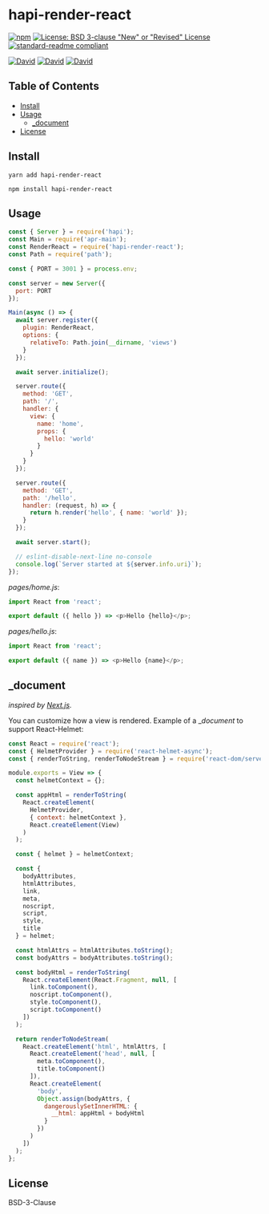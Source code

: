 # hapi-render-react

[![npm](https://img.shields.io/npm/v/hapi-render-react.svg?style=flat-square)](https://www.npmjs.com/package/hapi-render-react)
[![License: BSD 3-clause "New" or "Revised" License](https://img.shields.io/badge/License-MPL%202.0-brightgreen.svg?style=flat-square)](https://opensource.org/licenses/BSD-3-Clause)
[![standard-readme compliant](https://img.shields.io/badge/standard--readme-OK-green.svg?style=flat-square)](https://github.com/RichardLitt/standard-readme)

[![David](https://img.shields.io/david/ramitos/hapi-render-react.svg?style=flat-square)](https://david-dm.org/ramitos/hapi-render-react)
[![David](https://img.shields.io/david/dev/ramitos/hapi-render-react.svg?style=flat-square)](https://david-dm.org/ramitos/hapi-render-react?type=dev)
[![David](https://img.shields.io/david/peer/ramitos/hapi-render-react.svg?style=flat-square)](https://david-dm.org/ramitos/hapi-render-react?type=peer)

## Table of Contents

* [Install](#install)
* [Usage](#usage)
  * [\_document](#_document)
* [License](#license)

## Install

```
yarn add hapi-render-react
```

```
npm install hapi-render-react
```

## Usage

```js
const { Server } = require('hapi');
const Main = require('apr-main');
const RenderReact = require('hapi-render-react');
const Path = require('path');

const { PORT = 3001 } = process.env;

const server = new Server({
  port: PORT
});

Main(async () => {
  await server.register({
    plugin: RenderReact,
    options: {
      relativeTo: Path.join(__dirname, 'views')
    }
  });

  await server.initialize();

  server.route({
    method: 'GET',
    path: '/',
    handler: {
      view: {
        name: 'home',
        props: {
          hello: 'world'
        }
      }
    }
  });

  server.route({
    method: 'GET',
    path: '/hello',
    handler: (request, h) => {
      return h.render('hello', { name: 'world' });
    }
  });

  await server.start();

  // eslint-disable-next-line no-console
  console.log(`Server started at ${server.info.uri}`);
});
```

_pages/home.js_:

```js
import React from 'react';

export default ({ hello }) => <p>Hello {hello}</p>;
```

_pages/hello.js_:

```js
import React from 'react';

export default ({ name }) => <p>Hello {name}</p>;
```

## \_document

_inspired by [Next.js](https://github.com/zeit/next.js#custom-document)._

You can customize how a view is rendered. Example of a \__document_ to support React-Helmet:

```js
const React = require('react');
const { HelmetProvider } = require('react-helmet-async');
const { renderToString, renderToNodeStream } = require('react-dom/server');

module.exports = View => {
  const helmetContext = {};

  const appHtml = renderToString(
    React.createElement(
      HelmetProvider,
      { context: helmetContext },
      React.createElement(View)
    )
  );

  const { helmet } = helmetContext;

  const {
    bodyAttributes,
    htmlAttributes,
    link,
    meta,
    noscript,
    script,
    style,
    title
  } = helmet;

  const htmlAttrs = htmlAttributes.toString();
  const bodyAttrs = bodyAttributes.toString();

  const bodyHtml = renderToString(
    React.createElement(React.Fragment, null, [
      link.toComponent(),
      noscript.toComponent(),
      style.toComponent(),
      script.toComponent()
    ])
  );

  return renderToNodeStream(
    React.createElement('html', htmlAttrs, [
      React.createElement('head', null, [
        meta.toComponent(),
        title.toComponent()
      ]),
      React.createElement(
        'body',
        Object.assign(bodyAttrs, {
          dangerouslySetInnerHTML: {
            __html: appHtml + bodyHtml
          }
        })
      )
    ])
  );
};
```

## License

BSD-3-Clause
